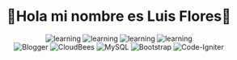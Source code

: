  <div align="center">
        <h1 color="pink">👀Hola mi nombre es Luis Flores👀</h1>

![learning](https://img.shields.io/badge/Autodidacta-8A2BE2)
![learning](https://img.shields.io/badge/Trabajo%20en%20equipo-8A2BE2)
![learning](https://img.shields.io/badge/Resolución%20de%20problemas-8A2BE2)
![learning](https://img.shields.io/badge/Comunicación%20acertiva-8A2BE2) <br>
![Blogger](https://img.shields.io/badge/JavaScript-F88900?style=for-the-badge&logoColor=white)
![CloudBees](https://img.shields.io/badge/SpringBoot-1997B5&?&logoColor=white&style=for-the-badge)
![MySQL](https://img.shields.io/badge/mysql-0C0D0D.svg?style=for-the-badge&logo=mysql&logoColor=white)
![Bootstrap](https://img.shields.io/badge/bootstrap-%238511FA.svg?style=for-the-badge&logo=bootstrap&logoColor=white)
![Code-Igniter](https://img.shields.io/badge/CodeIgniter-%23EF4223.svg?style=for-the-badge&logo=codeIgniter&logoColor=white)

  </div>

<!--
**LuisRFE0/LuisRFE0** is a ✨ _special_ ✨ repository because its `README.md` (this file) appears on your GitHub profile.

Here are some ideas to get you started:

- 🔭 I’m currently working on ...
- 🌱 I’m currently learning ...
- 👯 I’m looking to collaborate on ...
- 🤔 I’m looking for help with ...
- 💬 Ask me about ...
- 📫 How to reach me: ...
- 😄 Pronouns: ...
- ⚡ Fun fact: ...
-->
